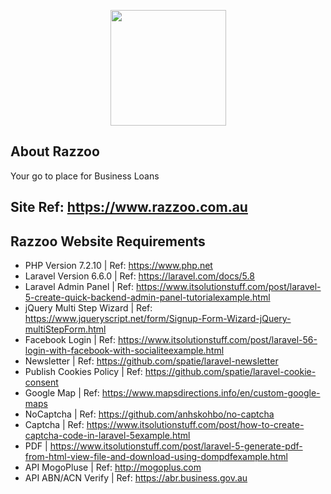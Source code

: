 <p align="center"><img src="http://redspark.biz/Designers/razzoo/images/logo.png" width="185"></p>

<p align="center">

</p>

## About Razzoo

Your go to place for Business Loans

## Site Ref: https://www.razzoo.com.au

## Razzoo Website Requirements

 - PHP Version 7.2.10 | Ref: https://www.php.net
 - Laravel Version 6.6.0 | Ref: https://laravel.com/docs/5.8 
 - Laravel Admin Panel | Ref: https://www.itsolutionstuff.com/post/laravel-5-create-quick-backend-admin-panel-tutorialexample.html
 - jQuery Multi Step Wizard | Ref: https://www.jqueryscript.net/form/Signup-Form-Wizard-jQuery-multiStepForm.html
 - Facebook Login | Ref: https://www.itsolutionstuff.com/post/laravel-56-login-with-facebook-with-socialiteexample.html
 - Newsletter | Ref: https://github.com/spatie/laravel-newsletter
 - Publish Cookies Policy | Ref: https://github.com/spatie/laravel-cookie-consent
 - Google Map | Ref: https://www.mapsdirections.info/en/custom-google-maps
 - NoCaptcha | Ref: https://github.com/anhskohbo/no-captcha
 - Captcha | Ref: https://www.itsolutionstuff.com/post/how-to-create-captcha-code-in-laravel-5example.html
 - PDF | https://www.itsolutionstuff.com/post/laravel-5-generate-pdf-from-html-view-file-and-download-using-dompdfexample.html 
 - API MogoPluse | Ref: http://mogoplus.com
 - API ABN/ACN Verify | Ref: https://abr.business.gov.au